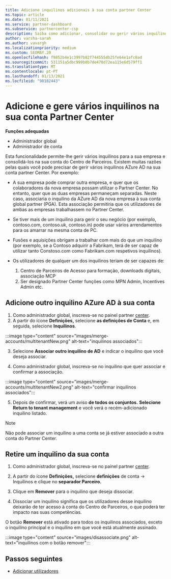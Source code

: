 ```yaml
---
title: Adicione inquilinos adicionais à sua conta partner Center
ms.topic: article
ms.date: 01/11/2021
ms.service: partner-dashboard
ms.subservice: partnercenter-csp
description: Saiba como adicionar, consolidar ou gerir vários inquilinos AZure AD na sua conta partner Center. Saiba também sobre algumas das razões pelas quais poderá querer fazê-lo.
author: varsha-sarah
ms.author: vavargh
ms.localizationpriority: medium
ms.custom: SEOMAY.20
ms.openlocfilehash: f9852b4e1c3997b82f744555db25fe64e1afc8ad
ms.sourcegitcommit: 531151a5dbc999b8b7de478d72ea115e6d579ff1
ms.translationtype: MT
ms.contentlocale: pt-PT
ms.lasthandoff: 01/13/2021
ms.locfileid: "98182443"
---
```

# <a name="add-and-manage-multiple-tenants-in-your-partner-center-account"></a>Adicione e gere vários inquilinos na sua conta Partner Center


**Funções adequadas**

- Administrador global
- Administrador de conta

Esta funcionalidade permite-lhe gerir vários inquilinos para a sua empresa e consolidá-los na sua conta do Centro de Parceiros. Existem muitas razões pelas quais você pode precisar de gerir vários inquilinos AZure AD na sua conta partner Center. Por exemplo:

- A sua empresa pode comprar outra empresa, e quer que os colaboradores da nova empresa possam utilizar o Partner Center. No entanto, quer que as duas empresas permaneçam separadas. Neste caso, associaria o inquilino da AZure AD da nova empresa à sua conta global partner (PGA). Esta associação permitiria que os utilizadores de ambas as empresas trabalhassem no Partner Center.

- Se tiver mais de um inquilino para gerir o seu negócio (por exemplo, contoso.com, contoso.uk, contoso.in) pode usar vários arrendamentos para os amarrar na mesma conta de PC.

- Fusões e aquisições obrigam a trabalhar com mais do que um inquilino (por exemplo, se a Contoso adquirir a Fabrikam, terá de ser capaz de utilizar tanto Constoso.com como Fabrikam.com respetivos inquilinos).

- Os utilizadores de qualquer um dos inquilinos teriam de ser capazes de:
    1.  Centro de Parceiros de Acesso para formação, downloads digitais, associação MCP
    2.  Ser designado Partner Center funções como MPN Admin, Incentives Admin etc.


## <a name="add-another-azure-ad-tenant-to-your-account"></a>Adicione outro inquilino AZure AD à sua conta

1. Como administrador global, inscreva-se no painel partner [center](https://partner.microsoft.com/dashboard).
1. A partir do ícone **Definições,** selecione **as definições de Conta** e, em seguida, selecione **Inquilinos**.
 
:::image type="content" source="images/merge-accounts/multitenantNew.png" alt-text="inquilinos associados"::: 

3. Selecione **Associar outro inquilino de AD** e indicar o inquilino que você deseja associar.

1. Como administrador global, inscreva-se no inquilino que quer associar e confirmar a associação. 

:::image type="content" source="images/merge-accounts/multitenantNew2.png" alt-text="confirmar inquilinos associados"::: 

5. Depois de confirmar, verá um aviso **de todos os conjuntos.**  **Selecione Return to tenant management** e você verá o recém-adicionado inquilino listado. 
 

>[!NOTE]
>Não pode associar um inquilino a uma conta se já estiver associado a outra conta do Partner Center.


## <a name="remove-a-tenant-from-your-account"></a>Retire um inquilino da sua conta
 
1. Como administrador global, inscreva-se no painel partner [center](https://partner.microsoft.com/dashboard).

1. A partir do ícone **Definições,** selecione **definições** de conta -> Inquilinos e clique no **separador Parceiro.**
 
3. Clique em **Remover** para o inquilino que deseja dissociar.

4. Dissociar um inquilino significa que os utilizadores desse inquilino deixarão de ter acesso à conta do Centro de Parceiros, o que poderá ter impacto nas suas competências. 

O botão **Remover** está ativado para todos os inquilinos associados, exceto o inquilino principal e o inquilino em que você está atualmente assinado.

:::image type="content" source="images/disassociate.png" alt-text="inquilinos com o botão remover":::
 

## <a name="next-steps"></a>Passos seguintes

- [Adicionar utilizadores](create-user-accounts-and-set-permissions.md)







